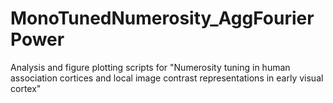 # MonoTunedNumerosity_AggFourierPower
Analysis and figure plotting scripts for "Numerosity tuning in human association cortices and local image contrast representations in early visual cortex"
